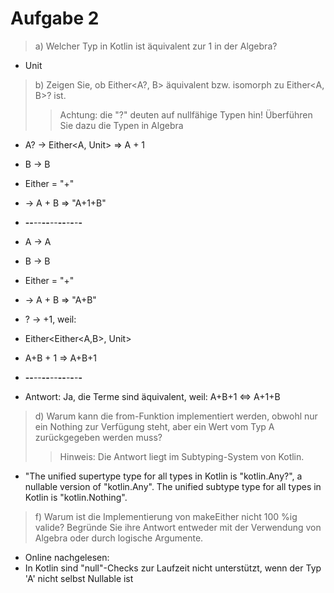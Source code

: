 # Aufgabe 2
> a) Welcher Typ in Kotlin ist äquivalent zur 1 in der Algebra?
- Unit

> b) Zeigen Sie, ob Either<A?, B> äquivalent bzw. isomorph zu Either<A, B>? ist. 
>> Achtung: die "?" deuten auf nullfähige Typen hin! Überführen Sie dazu die Typen in Algebra
- A? -> Either<A, Unit> => A + 1
- B -> B
- Either = "+"
- → A + B => "A+1+B"
- __--__--__--__--__--__-__-__-__-__
- A -> A
- B -> B
- Either = "+"
- → A + B => "A+B"

- ? -> +1, weil:
- Either<Either<A,B>, Unit>
- A+B + 1 => A+B+1

- __--__--__--__--__--__-__-__-__-__
- Antwort: Ja, die Terme sind äquivalent, weil: A+B+1 <=> A+1+B

> d) Warum kann die from-Funktion implementiert werden, obwohl nur ein Nothing zur Verfügung steht, aber ein Wert vom Typ A zurückgegeben werden muss? 
>> Hinweis: Die Antwort liegt im Subtyping-System von Kotlin.
- "The unified supertype type for all types in Kotlin is "kotlin.Any?", a nullable version of "kotlin.Any". The unified subtype type for all types in Kotlin is "kotlin.Nothing".

> f) Warum ist die Implementierung von makeEither nicht 100 %ig valide? Begründe Sie ihre Antwort entweder mit der Verwendung von Algebra oder durch logische Argumente.
- Online nachgelesen:
- In Kotlin sind "null"-Checks zur Laufzeit nicht unterstützt, wenn der Typ 'A' nicht selbst Nullable ist 
